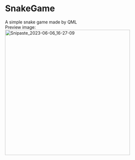 # SnakeGame
A simple snake game made by QML  
Preview image:  
<img width="411" alt="Snipaste_2023-06-06_16-27-09" src="https://github.com/wfhhisagony/SnackGame/assets/71552660/2f0b48e8-2c4a-4919-95c0-579957485817">

